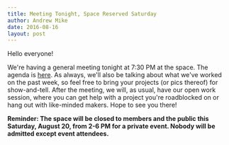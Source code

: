 ```yaml
---
title: Meeting Tonight, Space Reserved Saturday
author: Andrew Mike
date: 2016-08-16
layout: post
---
```


Hello everyone!

We're having a general meeting tonight at 7:30 PM at the space. The agenda is [here](https://wiki.hacksburg.org/meetings:2016-08-16_general_meeting). As always, we'll also be talking about what we've worked on the past week, so feel free to bring your projects (or pics thereof) for show-and-tell. After the meeting, we will, as usual, have our open work session, where you can get help with a project you're roadblocked on or hang out with like-minded makers. Hope to see you there!

**Reminder: The space will be closed to members and the public this Saturday, August 20, from 2-6 PM for a private event. Nobody will be admitted except event attendees.**
